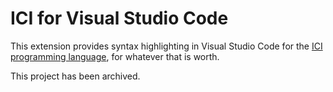 # ICI for Visual Studio Code

This extension provides syntax highlighting in Visual Studio Code for the
[ICI programming language](http://atrn.org/ici/), for whatever that is worth.

This project has been archived.


